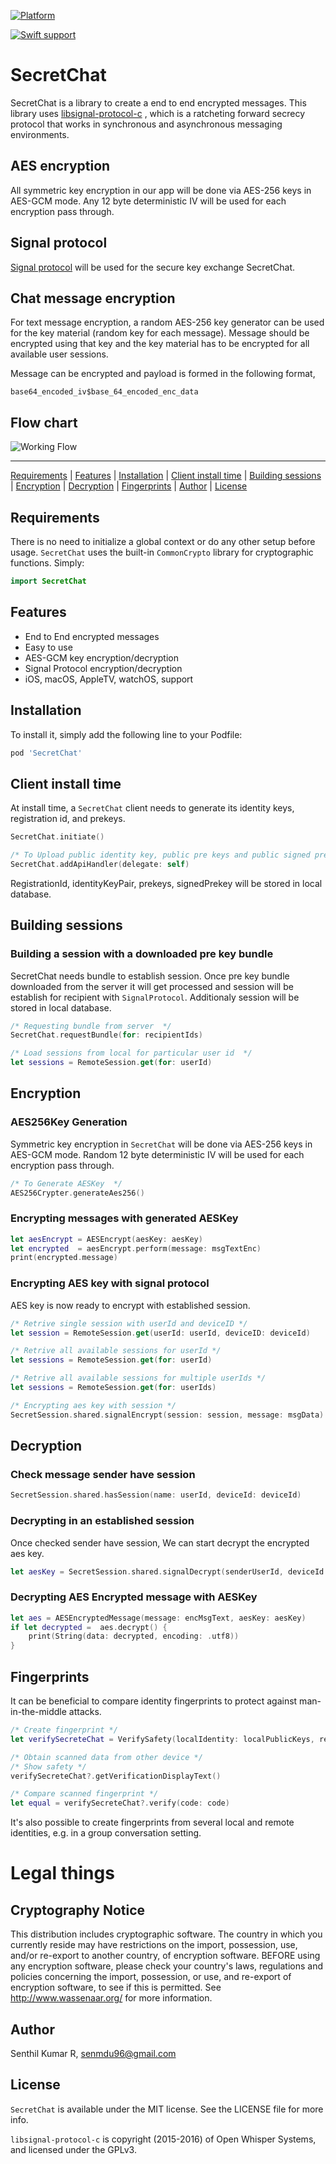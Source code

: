 [![Platform](https://img.shields.io/badge/Platforms-iOS%20%7C%20macOS%20%7C%20watchOS%20%7C%20tvOS%20-4E4E4E.svg?colorA=28a745)](#installation)

[![Swift support](https://img.shields.io/badge/Swift-4.2%20%7C%205.0-lightgrey.svg?colorA=28a745&colorB=4E4E4E)](#swift-versions-support)

# SecretChat


SecretChat is a library to create a end to end encrypted messages. This library uses [libsignal-protocol-c](https://github.com/signalapp/libsignal-protocol-c) , which is a ratcheting forward secrecy protocol that works in synchronous and asynchronous messaging
environments.

## AES encryption

All symmetric key encryption in our app will be done via AES-256 keys in AES-GCM mode. Any 12 byte deterministic IV will be used for each encryption pass through.

## Signal protocol

[Signal protocol](https://github.com/signalapp/libsignal-protocol-c) will be used for the secure key exchange SecretChat. 

## Chat message encryption

For text message encryption, a random AES-256 key generator can be used for the key material (random key for each message). Message should be encrypted using that key and the key material has to be encrypted for all available user sessions.

Message can be encrypted and payload is formed in the following format,

    base64_encoded_iv$base_64_encoded_enc_data


## Flow chart
        
![Working Flow](Doc/img/WorkingFlow.png "Working Flow")

---

[Requirements](#requirements) | [Features](#features) | [Installation](#installation) | [Client install time](#client-install-time) | [Building sessions](#building-sessions) | [Encryption](#encryption) | [Decryption](#decryption) | [Fingerprints](#fingerprints) | [Author](#author) | [License](#license)

## Requirements

There is no need to initialize a global
context or do any other setup before usage. `SecretChat` uses
the built-in `CommonCrypto` library for cryptographic functions. Simply:

````swift
import SecretChat
````


## Features

- End to End encrypted messages
- Easy to use
- AES-GCM key encryption/decryption
- Signal Protocol encryption/decryption
- iOS, macOS, AppleTV, watchOS, support


## Installation

To install it, simply add the following line to your Podfile:

```ruby
pod 'SecretChat'
```


## Client install time

At install time, a `SecretChat` client needs to generate its identity keys,
registration id, and prekeys.

```swift
SecretChat.initiate()

/* To Upload public identity key, public pre keys and public signed pre key to the server implement `SecretChatAPIHandlerDelegate` protocol  */
SecretChat.addApiHandler(delegate: self)
```
RegistrationId, identityKeyPair, prekeys, signedPrekey will be stored in local database.


## Building sessions

### Building a session with a downloaded pre key bundle

SecretChat needs bundle to establish session. Once pre key bundle downloaded from the server it will get processed and session will be establish for recipient with `SignalProtocol`. Additionaly session will be stored in local database. 

```swift
/* Requesting bundle from server  */
SecretChat.requestBundle(for: recipientIds)

/* Load sessions from local for particular user id  */
let sessions = RemoteSession.get(for: userId)

```


## Encryption

### AES256Key Generation

Symmetric key encryption in `SecretChat` will be done via AES-256 keys in AES-GCM mode. Random 12 byte deterministic IV will be used for each encryption pass through. 

```swift
/* To Generate AESKey  */
AES256Crypter.generateAes256()
 ```      
 
### Encrypting messages with generated AESKey

```swift
let aesEncrypt = AESEncrypt(aesKey: aesKey)
let encrypted  = aesEncrypt.perform(message: msgTextEnc)
print(encrypted.message)
 ```
 
### Encrypting AES key with signal protocol

AES key is now ready to encrypt with established session.

```swift
/* Retrive single session with userId and deviceID */
let session = RemoteSession.get(userId: userId, deviceID: deviceId)

/* Retrive all available sessions for userId */
let sessions = RemoteSession.get(for: userId)

/* Retrive all available sessions for multiple userIds */
let sessions = RemoteSession.get(for: userIds)

/* Encrypting aes key with session */
SecretSession.shared.signalEncrypt(session: session, message: msgData)
```


## Decryption

### Check message sender have session

```swift
SecretSession.shared.hasSession(name: userId, deviceId: deviceId)
```

### Decrypting in an established session

Once checked sender have session, We can start decrypt the encrypted aes key.

```swift
let aesKey = SecretSession.shared.signalDecrypt(senderUserId, deviceId: senderDeviceId, encAesKey: encKey)
```

### Decrypting AES Encrypted message with AESKey

```swift
let aes = AESEncryptedMessage(message: encMsgText, aesKey: aesKey)
if let decrypted =  aes.decrypt() {
    print(String(data: decrypted, encoding: .utf8))
}
```


## Fingerprints

It can be beneficial to compare identity fingerprints to protect against man-in-the-middle attacks.

```swift
/* Create fingerprint */
let verifySecreteChat = VerifySafety(localIdentity: localPublicKeys, remoteSessions: remoteSessions)

/* Obtain scanned data from other device */
/* Show safety */
verifySecreteChat?.getVerificationDisplayText()

/* Compare scanned fingerprint */
let equal = verifySecreteChat?.verify(code: code)
```

It's also possible to create fingerprints from several local and remote identities, e.g. in a group conversation setting.


# Legal things

## Cryptography Notice

This distribution includes cryptographic software. The country in which you currently reside may have restrictions on the import, possession, use, and/or re-export to another country, of encryption software.
BEFORE using any encryption software, please check your country's laws, regulations and policies concerning the import, possession, or use, and re-export of encryption software, to see if this is permitted.
See <http://www.wassenaar.org/> for more information.

## Author

Senthil Kumar R, senmdu96@gmail.com

## License
`SecretChat` is available under the MIT license. See the LICENSE file for more info.

`libsignal-protocol-c` is copyright (2015-2016) of Open Whisper Systems, and licensed under the GPLv3.

